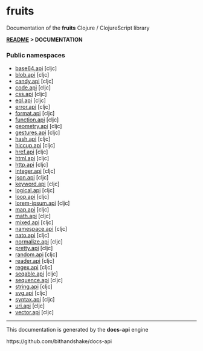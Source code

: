 
# <strong>fruits</strong>
<p>Documentation of the <strong>fruits</strong> Clojure / ClojureScript library</p>

<strong>[README](../README.md) > DOCUMENTATION</strong>

### Public namespaces
* [base64.api](cljc/base64/API.md) [cljc]
* [blob.api](cljc/blob/API.md) [cljc]
* [candy.api](cljc/candy/API.md) [cljc]
* [code.api](cljc/code/API.md) [cljc]
* [css.api](cljc/css/API.md) [cljc]
* [eql.api](cljc/eql/API.md) [cljc]
* [error.api](cljc/error/API.md) [cljc]
* [format.api](cljc/format/API.md) [cljc]
* [function.api](cljc/function/API.md) [cljc]
* [geometry.api](cljc/geometry/API.md) [cljc]
* [gestures.api](cljc/gestures/API.md) [cljc]
* [hash.api](cljc/hash/API.md) [cljc]
* [hiccup.api](cljc/hiccup/API.md) [cljc]
* [href.api](cljc/href/API.md) [cljc]
* [html.api](cljc/html/API.md) [cljc]
* [http.api](cljc/http/API.md) [cljc]
* [integer.api](cljc/integer/API.md) [cljc]
* [json.api](cljc/json/API.md) [cljc]
* [keyword.api](cljc/keyword/API.md) [cljc]
* [logical.api](cljc/logical/API.md) [cljc]
* [loop.api](cljc/loop/API.md) [cljc]
* [lorem-ipsum.api](cljc/lorem_ipsum/API.md) [cljc]
* [map.api](cljc/map/API.md) [cljc]
* [math.api](cljc/math/API.md) [cljc]
* [mixed.api](cljc/mixed/API.md) [cljc]
* [namespace.api](cljc/namespace/API.md) [cljc]
* [nato.api](cljc/nato/API.md) [cljc]
* [normalize.api](cljc/normalize/API.md) [cljc]
* [pretty.api](cljc/pretty/API.md) [cljc]
* [random.api](cljc/random/API.md) [cljc]
* [reader.api](cljc/reader/API.md) [cljc]
* [regex.api](cljc/regex/API.md) [cljc]
* [seqable.api](cljc/seqable/API.md) [cljc]
* [sequence.api](cljc/sequence/API.md) [cljc]
* [string.api](cljc/string/API.md) [cljc]
* [svg.api](cljc/svg/API.md) [cljc]
* [syntax.api](cljc/syntax/API.md) [cljc]
* [uri.api](cljc/uri/API.md) [cljc]
* [vector.api](cljc/vector/API.md) [cljc]

---

<p>This documentation is generated by the <strong>docs-api</strong> engine</p>
https://github.com/bithandshake/docs-api
